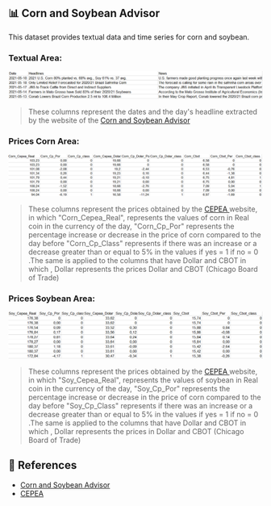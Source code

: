 ## 📊 Corn and Soybean Advisor
This dataset provides textual data and time series for corn and soybean.

### Textual Area:

<p align="center">
  <img src="https://github.com/ivanfilhoreis/agricultural_commodity_data/blob/main/Corn%20and%20Soybean%20Advisor/img/table-date-headlines-news.png?raw=true" width="800px" alt="table1"/>
</p>

>These columns represent the dates and the day's headline extracted by the website of the <a href="https://www.soybeansandcorn.com/">Corn and Soybean Advisor </a>

### Prices Corn Area:

<p align="center">
  <img src="https://github.com/ivanfilhoreis/agricultural_commodity_data/blob/main/Corn%20and%20Soybean%20Advisor/img/tables-corn.png?raw=true" width="800px" alt="table2"/>
</p>

>These columns represent the prices obtained by the <a href="https://www.cepea.esalq.usp.br/br/indicador/milho.aspx/">CEPEA </a>  website, in which "Corn_Cepea_Real", represents the values ​​of corn in Real coin in the currency of the day,
"Corn_Cp_Por" represents the percentage increase or decrease in the price of corn compared to the day before
"Corn_Cp_Class" represents if there was an increase or a decrease greater than or equal to 5% in the values ​​if yes = 1 if no = 0
.The same is applied to the columns that have Dollar and CBOT in which , Dollar represents the prices Dollar and CBOT (Chicago Board of Trade)

### Prices Soybean Area:

<p align="center">
  <img src="https://github.com/ivanfilhoreis/agricultural_commodity_data/blob/main/Corn%20and%20Soybean%20Advisor/img/tables-soybean.png?raw=true" width="800px" alt="table2"/>
</p>

>These columns represent the prices obtained by the  <a href="https://www.cepea.esalq.usp.br/br/indicador/soja.aspx/">CEPEA </a>  website, in which "Soy_Cepea_Real", represents the values ​​of soybean in Real coin in the currency of the day,
"Soy_Cp_Por" represents the percentage increase or decrease in the price of corn compared to the day before
"Soy_Cp_Class" represents if there was an increase or a decrease greater than or equal to 5% in the values ​​if yes = 1 if no = 0
.The same is applied to the columns that have Dollar and CBOT in which , Dollar represents the prices in Dollar and CBOT (Chicago Board of Trade)


## 🔎 References

* [Corn and Soybean Advisor](https://www.soybeansandcorn.com/)
* [CEPEA](https://www.cepea.esalq.usp.br)

